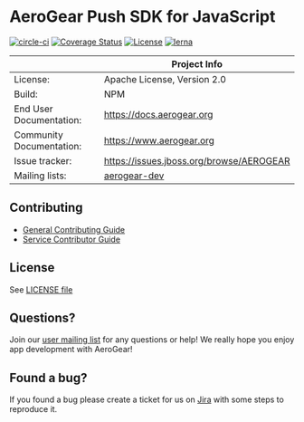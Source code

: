 # AeroGear Push SDK for JavaScript 

[![circle-ci](https://img.shields.io/circleci/project/github/aerogear/aerogear-push-js/master.svg)](https://circleci.com/gh/aerogear/aerogear-push-js)
[![Coverage Status](https://coveralls.io/repos/github/aerogear/aerogear-push-js/badge.svg?branch=master)](https://coveralls.io/github/aerogear/aerogear-push-js?branch=master)
[![License](https://img.shields.io/badge/-Apache%202.0-blue.svg)](https://opensource.org/s/Apache-2.0)
[![lerna](https://img.shields.io/badge/maintained%20with-lerna-cc00ff.svg)](https://lernajs.io/)

|                 | Project Info                                                     |
| --------------- | ---------------------------------------------------------------- |
| License:        | Apache License, Version 2.0                                      |
| Build:          | NPM                                                              |
| End User Documentation:  | https://docs.aerogear.org|
| Community Documentation: | https://www.aerogear.org             |
| Issue tracker:  | https://issues.jboss.org/browse/AEROGEAR                        |
| Mailing lists:  | [aerogear-dev](https://groups.google.com/forum/#!forum/aerogear) |



## Contributing

- [General Contributing Guide](https://github.com/aerogear/aerogear-push-js/blob/master/CONTRIBUTING.md)
- [Service Contributor Guide](https://github.com/aerogear/aerogear-push-js/blob/master/docs/contrib/contributing-guide.adoc)

## License

 See [LICENSE file](https://github.com/aerogear/aerogear-push-js/blob/master/LICENSE)

## Questions?

Join our [user mailing list](https://groups.google.com/forum/#!forum/aerogear) for any questions or help! We really hope you enjoy app development with AeroGear!

## Found a bug?

If you found a bug please create a ticket for us on [Jira](https://issues.jboss.org/browse/AEROGEAR) with some steps to reproduce it.
